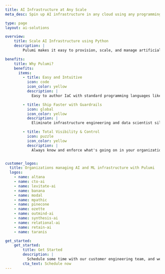 ```yaml
---
title: AI Infrastructure at Any Scale
meta_desc: Spin up AI infrastructure in any cloud using any programming language

type: page
layout: ai-solutions

overview:
    title: Scale AI Infrastructure using Python
    description: |
        Pulumi makes it easy to provision, scale, and manage artificial intelligence (AI) and machine learning (ML) infrastructure across any cloud. You can use standard programming languages, like Python, to write infrastructure as code (IaC) programs that automate the infrastructure for your data pipelines, model training clusters, and backend services. Pulumi eliminates the silos between infrastructure and data science teams, allowing you to get to market faster. 

benefits:
    title: Why Pulumi?
    benefits:
      items:
        - title: Easy and Intuitive
          icon: code
          icon_color: yellow
          description: |
            Easy to author IaC with standard programming languages like Python. 

        - title: Ship Faster with Guardrails
          icon: global
          icon_color: yellow
          description: |
            Eliminate infrastructure engineering and data scientist silos.

        - title: Total Visibility & Control
          icon: puzzle
          icon_color: yellow
          description: |
            Always know and enforce what's going on in your organization. 


customer_logos:
  title: Organizations managing AI and ML infrastructure with Pulumi
  logos:
    - name: altana
    - name: cto-ai
    - name: levitate-ai
    - name: banana
    - name: modal
    - name: mpathic
    - name: pinecone
    - name: ozette
    - name: outmind-ai
    - name: synthesis-ai
    - name: relational-ai
    - name: retain-ai
    - name: taranis

get_started:
    get_started:
        title: Get Started
        description: |
          Schedule some time with our customer engineering team, and we will help you scale your AI infrastructure with Pulumi.
        cta_text: Schedule now
---
```

